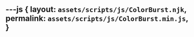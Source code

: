 ---js
{
  layout:    `assets/scripts/js/ColorBurst.njk`,
  permalink: `assets/scripts/js/ColorBurst.min.js`,
}
---

